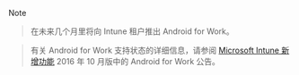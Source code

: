 > [!Note]

> 在未来几个月里将向 Intune 租户推出 Android for Work。

> 有关 Android for Work 支持状态的详细信息，请参阅 [Microsoft Intune 新增功能](/intune/whats-new/whats-new-archive#october-2016) 2016 年 10 月版中的 Android for Work 公告。


<!--HONumber=Nov16_HO2-->


